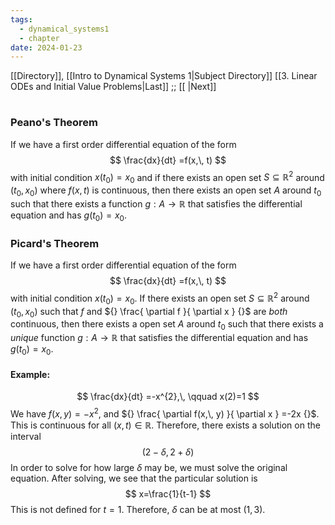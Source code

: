 ```yaml
---
tags:
  - dynamical_systems1
  - chapter
date: 2024-01-23
---
```

[[Directory]], [[Intro to Dynamical Systems 1|Subject Directory]]
[[3. Linear ODEs and Initial Value Problems|Last]] ;; [[ |Next]]
# 
## 
### Peano's Theorem
If we have a first order differential equation of the form
$$
\frac{dx}{dt} =f(x,\, t)
$$
with initial condition ${} x(t_{0})=x_{0} {}$ and if there exists an open set ${} S\subseteq \mathbb{R}^{2} {}$ around ${} (t_{0},\, x_{0}) {}$ where ${} f(x,\, t) {}$ is continuous, then there exists an open set ${} A {}$ around ${} t_{0} {}$ such that there exists a function ${} g:A\to{}\mathbb{R} {}$ that satisfies the differential equation and has ${} g(t_{0})=x_{0} {}$. 
### Picard's Theorem
If we have a first order differential equation of the form
$$
\frac{dx}{dt} =f(x,\, t)
$$
with initial condition ${} x(t_{0})=x_{0} {}$. If there exists an open set ${} S \subseteq \mathbb{R}^{2} {}$ around ${} (t_{0},\, x_{0}) {}$ such that $f$ and ${} \frac{ \partial f }{ \partial x }  {}$ are *both* continuous, then there exists a open set $A$ around $t_{0}$ such that there exists a *unique* function ${} g:A\to{}\mathbb{R} {} {}$ that satisfies the differential equation and has ${} g(t_{0})=x_{0} {}$.
#### Example:
$$
\frac{dx}{dt} =-x^{2},\, \qquad x(2)=1
$$
We have ${} f(x,\, y)=-x^{2} {}$, and ${} \frac{ \partial f(x,\, y) }{ \partial x } =-2x {}$. This is continuous for all ${} (x,\, t) \in \mathbb{R} {}$. Therefore, there exists a solution on the interval 
$$
(2-\delta,\, 2+\delta)
$$
In order to solve for how large ${} \delta {}$ may be, we must solve the original equation. After solving, we see that the particular solution is
$$
x=\frac{1}{t-1}
$$
This is not defined for ${} t=1 {}$. Therefore, $\delta$ can be at most ${} (1,\, 3) {}$.
